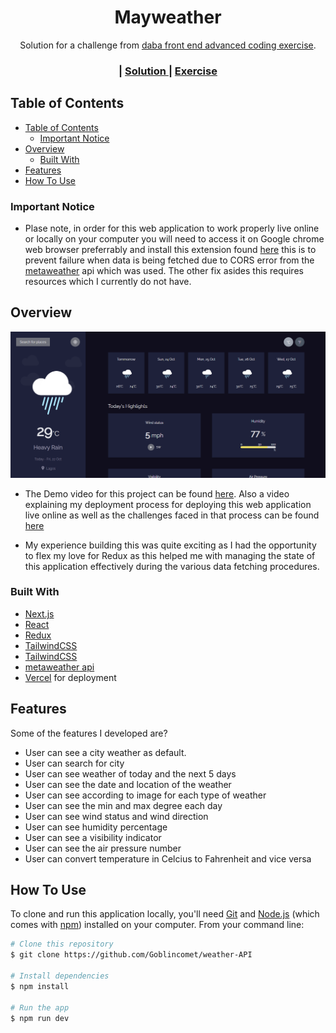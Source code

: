 <!-- Please update value in the {}  -->

<h1 align="center">Mayweather</h1>

<div align="center">
   Solution for a challenge from  <a href="https://investondaba.notion.site/daba-Front-End-Advanced-Test-1-e75b281f295e4457acac147d70312ee2" target="_blank">daba front end advanced coding exercise</a>.
</div>

<div align="center">
  <h3>
    <span> | </span>
    <a href="https://mayweather.vercel.app/">
      Solution
    </a>
    <span> | </span>
    <a href="https://investondaba.notion.site/daba-Front-End-Advanced-Test-1-e75b281f295e4457acac147d70312ee2">
      Exercise
    </a>
  </h3>
</div>

<!-- TABLE OF CONTENTS -->

## Table of Contents

- [Table of Contents](#table-of-contents)
  - [Important Notice](#important-notice)
- [Overview](#overview)
  - [Built With](#built-with)
- [Features](#features)
- [How To Use](#how-to-use)

<!-- OVERVIEW -->

### Important Notice
- Plase note, in order for this web application to work properly live online or locally on your computer you will need to access it on Google chrome web browser preferrably and install this extension found [here](https://chrome.google.com/webstore/detail/moesif-origin-cors-change/digfbfaphojjndkpccljibejjbppifbc) this is to prevent failure when data is being fetched due to CORS error from the [metaweather](https://www.metaweather.com/api/) api which was used. The other fix asides this requires resources which I currently do not have.

## Overview

![screenshot](/public/images/preview.png)

- The Demo video for this project can be found [here](https://www.loom.com/share/e96be82c366f4a908e9c1301b2bdc205). Also a video explaining my deployment process for deploying this web application live online as well as the challenges faced in that process can be found [here](https://www.loom.com/share/3c562c5679f4445d84d95842e0f49c4f)
  
- My experience building this was quite exciting as I had the opportunity to flex my love for Redux as this helped me with managing the state of this application effectively during the various data fetching procedures.

### Built With

<!-- This section should list any major frameworks that you built your project using. Here are a few examples.-->

- [Next.js](https://nextjs.org/)
- [React](https://reactjs.org/)
- [Redux](https://react-redux.js.org/)
- [TailwindCSS](https://tailwindcss.com/)
- [TailwindCSS](https://tailwindcss.com/)
- [metaweather api](https://www.metaweather.com/api/) 
- [Vercel](https://vercel.com) for deployment

## Features

<!-- List the features of your application or follow the template. Don't share the figma file here :) -->

Some of the features I developed are?
- User can see a city weather as default.
- User can search for city
- User can see weather of today and the next 5 days
- User can see the date and location of the weather
- User can see according to image for each type of weather
- User can see the min and max degree each day
- User can see wind status and wind direction
- User can see humidity percentage
- User can see a visibility indicator
- User can see the air pressure number
- User can convert temperature in Celcius to Fahrenheit and vice versa
## How To Use

<!-- Example: -->

To clone and run this application locally, you'll need [Git](https://git-scm.com) and [Node.js](https://nodejs.org/en/download/) (which comes with [npm](http://npmjs.com)) installed on your computer. From your command line:

```bash
# Clone this repository
$ git clone https://github.com/Goblincomet/weather-API

# Install dependencies
$ npm install

# Run the app
$ npm run dev
```

